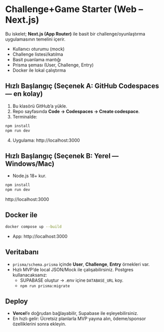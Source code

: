 # Challenge+Game Starter (Web – Next.js)

Bu iskelet; **Next.js (App Router)** ile basit bir challenge/oyunlaştırma uygulamasının temelini içerir.
- Kullanıcı oturumu (mock)
- Challenge listesi/katılma
- Basit puanlama mantığı
- Prisma şeması (User, Challenge, Entry)
- Docker ile lokal çalıştırma

## Hızlı Başlangıç (Seçenek A: GitHub Codespaces — en kolay)
1) Bu klasörü GitHub’a yükle.
2) Repo sayfasında **Code → Codespaces → Create codespace**.
3) Terminalde:
```bash
npm install
npm run dev
```
4) Uygulama: http://localhost:3000

## Hızlı Başlangıç (Seçenek B: Yerel — Windows/Mac)
- Node.js 18+ kur.
```bash
npm install
npm run dev
```
http://localhost:3000

## Docker ile
```bash
docker compose up --build
```
- App: http://localhost:3000

## Veritabanı
- `prisma/schema.prisma` içinde **User**, **Challenge**, **Entry** örnekleri var.
- Hızlı MVP’de local JSON/Mock ile çalışabilirsiniz. Postgres kullanacaksanız:
  - SUPABASE oluştur → .env içine `DATABASE_URL` koy.
  - `npm run prisma:migrate`

## Deploy
- **Vercel**’e doğrudan bağlayabilir, Supabase ile eşleyebilirsiniz.
- En hızlı gelir: Ücretsiz planlarla MVP yayına alın, ödeme/sponsor özelliklerini sonra ekleyin.

